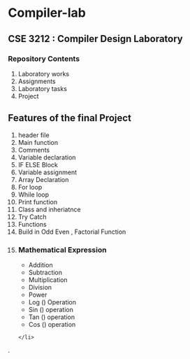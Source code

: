 # Compiler-lab
<h2>CSE 3212 : Compiler Design Laboratory</h2>
<h3>Repository Contents</h3>
<ol>
	<li> Laboratory works </li>
	 <li> Assignments </li>
	 <li> Laboratory tasks </li>
	<li> Project </li>
</ol>


<h2>Features of the final Project</h2>
<ol>
	<li>header file</li>
	<li>Main function</li>
	<li>Comments</li>
	<li>Variable declaration</li>
	<li>IF ELSE  Block</li>
	<li>Variable assignment</li>
	<li>Array Declaration</li>
	<li>For loop</li>
	<li>While loop </li>
	<li>Print function</li>
	<li>Class and inheriatnce</li>
	<li>Try Catch</li>
	<li>Functions</li>
	<li>Build in Odd Even , Factorial Function</li>
	<li>
		<h3>Mathematical Expression</h3>
		<ul>
			<li>Addition</li>
			<li>Subtraction</li>
			<li>Multiplication</li>
			<li>Division</li>
			<li>Power</li>
			<li>Log () Operation</li>
			<li>Sin () operation</li>
			<li>Tan () operation</li>
			<li> Cos () operation </li>
		</ul>
	
	
	
	</li>
	
	

</ol>

.


